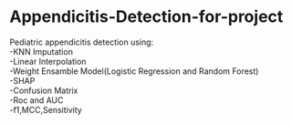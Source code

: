 # Appendicitis-Detection-for-project
Pediatric appendicitis detection using:
<br>
-KNN Imputation
<br>
-Linear Interpolation
<br>
-Weight Ensamble Model(Logistic Regression and Random Forest)
<br>
-SHAP
<br>
-Confusion Matrix
<br>
-Roc and AUC 
<br>
-f1,MCC,Sensitivity
